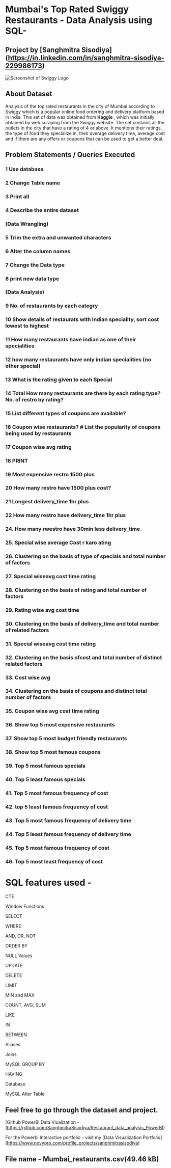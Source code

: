 # Mumbai's Top Rated Swiggy Restaurants - Data Analysis using SQL- 
## Project by [Sanghmitra Sisodiya] (https://in.linkedin.com/in/sanghmitra-sisodiya-229986173)
![Screenshot of Swiggy Logo](https://i0.wp.com/logotaglines.com/wp-content/uploads/2021/01/Swiggy-Logo-Tagline-Slogan.jpg?fit=1200%2C900&ssl=1)



## About Dataset
Analysis of the top rated restaurants in the city of Mumbai according to Swiggy which is a popular online food ordering and delivery platform based in India. 
This set of data was obtained from **Kaggle** , which was initially obtained by web scraping from the Swiggy website.
The set contains all the outlets in the city that have a rating of 4 or above. 
It mentions their ratings, the type of food they specialize in, their average delivery time, average cost and if there are any offers or coupons that can be used to get a better deal.

## Problem Statements / Queries Executed
### 1 Use database
### 2 Change Table name
### 3 Print all
### 4 Describe the entire dataset
### (Data Wrangling)
### 5 Trim the extra and unwanted characters
### 6 Alter the column names
### 7 Change the Data type 
### 8 print new data type
### (Data Analysis)
### 9 No. of restaurants by each categry
### 10 Show details of restaurats with Indian speciality, sort cost lowest to highest
### 11 How many restaurants have indian as one of their specialities
### 12 how many restaurants have only indian specialities (no other special)
### 13 What is the rating given to each Special
### 14 Total How many restaurants are there by each rating type? No. of restro by rating?
### 15 List different types of coupons are available? 
### 16 Coupon wise restaurants? # List the popularity of coupons being used by restaurants
### 17 Coupon wise avg rating
###  18                 PRINT 
### 19 Most expensive restro 1500 plus
### 20 How many restro have 1500 plus cost?
### 21 Longest delivery_time 1hr plus
### 22 How many restro have delivery_time 1hr plus
### 24. How many rwestro have 30min less delivery_time
### 25. Special wise average Cost                    r karo                     ating
### 26. Clustering on the basis of type of specials and total number of factors
### 27. Special wiseavg cost time rating
### 28. Clustering on the basis of rating and total number of factors
### 29. Rating wise avg cost time 
### 30. Clustering on the basis of delivery_time and total number of related factors
### 31. Special wiseavg cost time rating
### 32. Clustering on the basis ofcost and total number of distinct related factors
### 33. Cost wise avg
### 34. Clustering on the basis of coupons and distinct total number of factors
### 35. Coupon wise avg cost time rating
### 36. Show top 5 most expensive restaurants
### 37. Show top 5 most budget friendly restaurants
### 38. Show top 5 most famous coupons
### 39. Top 5 most famous specials
### 40. Top 5 least famous specials
### 41. Top 5 most famous frequency of cost 
### 42. top 5 least famous frequency of cost 
### 43. Top 5 most famous frequency of delivery time
### 44. Top 5 least famous frequency of delivery time
### 45. Top 5 most famous frequency of cost 
### 46. Top 5 most least frequency of cost 

# SQL features used - 

CTE

Window Functions

SELECT

WHERE


AND, OR, NOT

ORDER BY

NULL Values

UPDATE

DELETE

LIMIT

MIN and MAX

COUNT, AVG, SUM

LIKE

IN

BETWEEN

Aliases

Joins

MySQL GROUP BY

HAVING

Database

MySQL Alter Table

## Feel free to go through the dataset and project.
[Github PowerBi Data Viualization - (https://github.com/SanghmitraSisodiya/Restaurant_data_analysis_PowerBI)

For the Powerbi Interactive portfolio - visit my [Data Visualization Portfolio] (https://www.novypro.com/profile_projects/sanghmitrasisodiya)

## File name - Mumbai_restaurants.csv(49.46 kB)

